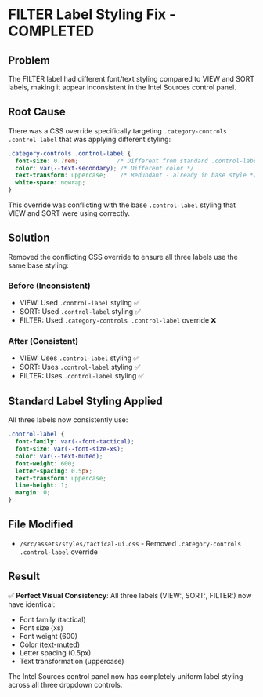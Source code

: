 # FILTER Label Styling Fix - COMPLETED

## Problem
The FILTER label had different font/text styling compared to VIEW and SORT labels, making it appear inconsistent in the Intel Sources control panel.

## Root Cause
There was a CSS override specifically targeting `.category-controls .control-label` that was applying different styling:

```css
.category-controls .control-label {
  font-size: 0.7rem;           /* Different from standard .control-label */
  color: var(--text-secondary); /* Different color */
  text-transform: uppercase;    /* Redundant - already in base style */
  white-space: nowrap;
}
```

This override was conflicting with the base `.control-label` styling that VIEW and SORT were using correctly.

## Solution
Removed the conflicting CSS override to ensure all three labels use the same base styling:

### Before (Inconsistent)
- VIEW: Used `.control-label` styling ✅
- SORT: Used `.control-label` styling ✅ 
- FILTER: Used `.category-controls .control-label` override ❌

### After (Consistent)
- VIEW: Uses `.control-label` styling ✅
- SORT: Uses `.control-label` styling ✅
- FILTER: Uses `.control-label` styling ✅

## Standard Label Styling Applied
All three labels now consistently use:

```css
.control-label {
  font-family: var(--font-tactical);
  font-size: var(--font-size-xs);
  color: var(--text-muted);
  font-weight: 600;
  letter-spacing: 0.5px;
  text-transform: uppercase;
  line-height: 1;
  margin: 0;
}
```

## File Modified
- `/src/assets/styles/tactical-ui.css` - Removed `.category-controls .control-label` override

## Result
✅ **Perfect Visual Consistency**: All three labels (VIEW:, SORT:, FILTER:) now have identical:
- Font family (tactical)
- Font size (xs)
- Font weight (600)
- Color (text-muted)
- Letter spacing (0.5px)
- Text transformation (uppercase)

The Intel Sources control panel now has completely uniform label styling across all three dropdown controls.
